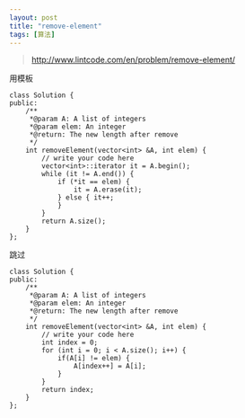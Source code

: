 ```yaml
---
layout: post
title: "remove-element"
tags: [算法]
---	
```

	
>http://www.lintcode.com/en/problem/remove-element/

用模板

	class Solution {
	public:
	    /** 
	     *@param A: A list of integers
	     *@param elem: An integer
	     *@return: The new length after remove
	     */
	    int removeElement(vector<int> &A, int elem) {
	        // write your code here
	        vector<int>::iterator it = A.begin();
	        while (it != A.end()) {
	            if (*it == elem) {
	                it = A.erase(it);
	            } else { it++;
	            }
	        }
	        return A.size();
	    }
	};

	
跳过

	class Solution {
	public:
	    /** 
	     *@param A: A list of integers
	     *@param elem: An integer
	     *@return: The new length after remove
	     */
	    int removeElement(vector<int> &A, int elem) {
	        // write your code here
	        int index = 0;
	        for (int i = 0; i < A.size(); i++) {
	            if(A[i] != elem) {
	                A[index++] = A[i];
	            }
	        }
	        return index;
	    }
	};


